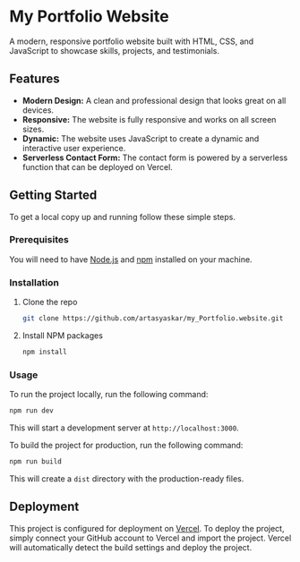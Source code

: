 # My Portfolio Website

A modern, responsive portfolio website built with HTML, CSS, and JavaScript to showcase skills, projects, and testimonials.

## Features

-   **Modern Design:** A clean and professional design that looks great on all devices.
-   **Responsive:** The website is fully responsive and works on all screen sizes.
-   **Dynamic:** The website uses JavaScript to create a dynamic and interactive user experience.
-   **Serverless Contact Form:** The contact form is powered by a serverless function that can be deployed on Vercel.

## Getting Started

To get a local copy up and running follow these simple steps.

### Prerequisites

You will need to have [Node.js](https://nodejs.org/en/) and [npm](https://www.npmjs.com/) installed on your machine.

### Installation

1.  Clone the repo
    ```sh
    git clone https://github.com/artasyaskar/my_Portfolio.website.git
    ```
2.  Install NPM packages
    ```sh
    npm install
    ```

### Usage

To run the project locally, run the following command:

```sh
npm run dev
```

This will start a development server at `http://localhost:3000`.

To build the project for production, run the following command:

```sh
npm run build
```

This will create a `dist` directory with the production-ready files.

## Deployment

This project is configured for deployment on [Vercel](https://vercel.com/). To deploy the project, simply connect your GitHub account to Vercel and import the project. Vercel will automatically detect the build settings and deploy the project.
